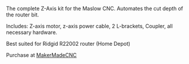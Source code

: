 The complete Z-Axis kit for the Maslow CNC. Automates the cut depth of the router bit.

Includes: Z-axis motor, z-axis power cable, 2 L-brackets, Coupler, all necessary hardware.

Best suited for Ridgid R22002 router (Home Depot)


Purchase at [MakerMadeCNC](https://www.makermadecnc.com/product/z-axis-kit-shaft-coupler-mounting-brackets-motor-power-cable/)
